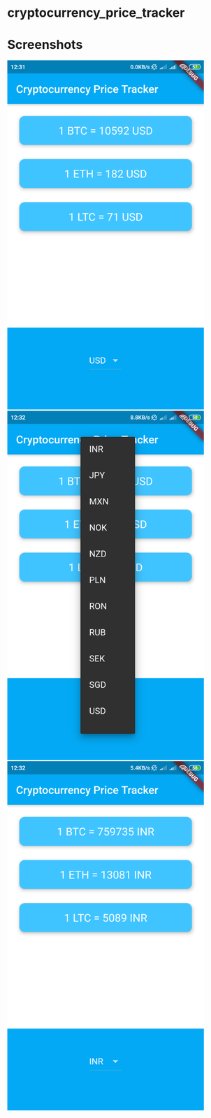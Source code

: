# cryptocurrency_price_tracker


# Screenshots

<img src = "images/image1.png" height = "800">

<img src = "images/image2.png" height = "800">

<img src = "images/image3.png" height = "800">
